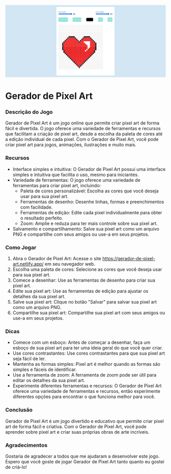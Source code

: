 ![Gerador de Pixel Art](/src/img/screenshot.png)

# Gerador de Pixel Art

### Descrição do Jogo

Gerador de Pixel Art é um jogo online que permite criar pixel art de forma fácil e divertida. O jogo oferece uma variedade de ferramentas e recursos que facilitam a criação de pixel art, desde a escolha da paleta de cores até a edição individual de cada pixel. Com o Gerador de Pixel Art, você pode criar pixel art para jogos, animações, ilustrações e muito mais.

### Recursos

- Interface simples e intuitiva: O Gerador de Pixel Art possui uma interface simples e intuitiva que facilita o uso, mesmo para iniciantes.
- Variedade de ferramentas: O jogo oferece uma variedade de ferramentas para criar pixel art, incluindo:
    - Paleta de cores personalizável: Escolha as cores que você deseja usar para sua pixel art.
    - Ferramentas de desenho: Desenhe linhas, formas e preenchimentos com facilidade.
    - Ferramentas de edição: Edite cada pixel individualmente para obter o resultado perfeito.
    - Zoom: Amplie e reduza para ter mais controle sobre sua pixel art.
- Salvamento e compartilhamento: Salve sua pixel art como um arquivo PNG e compartilhe com seus amigos ou use-a em seus projetos.

### Como Jogar

1. Abra o Gerador de Pixel Art: Acesse o site https://gerador-de-pixel-art.netlify.app/ em seu navegador web.
2. Escolha uma paleta de cores: Selecione as cores que você deseja usar para sua pixel art.
3. Comece a desenhar: Use as ferramentas de desenho para criar sua pixel art.
4. Edite sua pixel art: Use as ferramentas de edição para ajustar os detalhes da sua pixel art.
5. Salve sua pixel art: Clique no botão "Salvar" para salvar sua pixel art como um arquivo PNG.
6. Compartilhe sua pixel art: Compartilhe sua pixel art com seus amigos ou use-a em seus projetos.

### Dicas

- Comece com um esboço: Antes de começar a desenhar, faça um esboço de sua pixel art para ter uma ideia geral do que você quer criar.
- Use cores contrastantes: Use cores contrastantes para que sua pixel art seja fácil de ler.
- Mantenha as formas simples: Pixel art é melhor quando as formas são simples e fáceis de identificar.
- Use a ferramenta de zoom: A ferramenta de zoom pode ser útil para editar os detalhes da sua pixel art.
- Experimente diferentes ferramentas e recursos: O Gerador de Pixel Art oferece uma variedade de ferramentas e recursos, então experimente diferentes opções para encontrar o que funciona melhor para você.

### Conclusão

Gerador de Pixel Art é um jogo divertido e educativo que permite criar pixel art de forma fácil e criativa. Com o Gerador de Pixel Art, você pode aprender sobre pixel art e criar suas próprias obras de arte incríveis.

### Agradecimentos

Gostaria de agradecer a todos que me ajudaram a desenvolver este jogo. Espero que você goste de jogar Gerador de Pixel Art tanto quanto eu gostei de criá-lo!